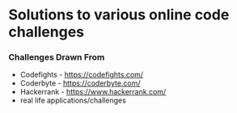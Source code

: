 # Solutions to various online code challenges
### Challenges Drawn From 
* Codefights - https://codefights.com/
* Coderbyte - https://coderbyte.com/
* Hackerrank - https://www.hackerrank.com/
* real life applications/challenges
